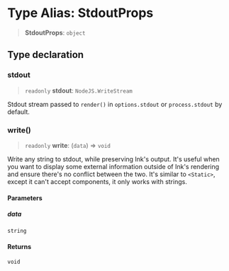 # Type Alias: StdoutProps

> **StdoutProps**: `object`

## Type declaration

### stdout

> `readonly` **stdout**: `NodeJS.WriteStream`

Stdout stream passed to `render()` in `options.stdout` or `process.stdout` by default.

### write()

> `readonly` **write**: (`data`) => `void`

Write any string to stdout, while preserving Ink's output.
It's useful when you want to display some external information outside of Ink's rendering and ensure there's no conflict between the two.
It's similar to `<Static>`, except it can't accept components, it only works with strings.

#### Parameters

##### data

`string`

#### Returns

`void`
